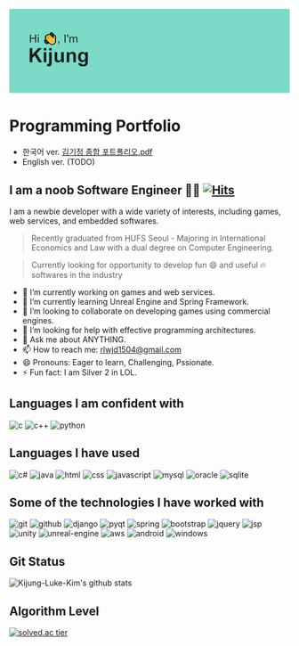 ![header](https://github.com/Kijung-Luke-Kim/Kijung-Luke-Kim/blob/main/header.png?raw=true)

# Programming Portfolio
- 한국어 ver. [김기정 종합 포트폴리오.pdf](https://github.com/Kijung-Luke-Kim/Kijung-Luke-Kim/blob/main/%EC%A2%85%ED%95%A9%ED%8F%AC%ED%8A%B8%ED%8F%B4%EB%A6%AC%EC%98%A4.pdf)
- English ver. (TODO)

## I am a noob Software Engineer  👨‍💻 [![Hits](https://hits.seeyoufarm.com/api/count/incr/badge.svg?url=https%3A%2F%2Fgithub.com%2FKijung-Luke-Kim&count_bg=%2379C83D&title_bg=%23555555&icon=&icon_color=%23E7E7E7&title=hits&edge_flat=false)](https://hits.seeyoufarm.com)

I am a newbie developer with a wide variety of interests, including games, web services, and embedded softwares. 

> Recently graduated from HUFS Seoul - Majoring in International Economics and Law with a dual degree on Computer Engineering.

> Currently looking for opportunity to develop fun 😄 and useful 🔥 softwares in the industry

- 🔭 I’m currently working on games and web services.
- 🌱 I’m currently learning Unreal Engine and Spring Framework.
- 👯 I’m looking to collaborate on developing games using commercial engines.
- 🤔 I’m looking for help with effective programming architectures.
- 💬 Ask me about ANYTHING.
- 📫 How to reach me: rlwjd1504@gmail.com
- 😄 Pronouns: Eager to learn, Challenging, Pssionate.
- ⚡ Fun fact: I am Silver 2 in LOL.

## Languages I am confident with

![c](https://user-images.githubusercontent.com/55977034/111595716-bfe0cd80-880f-11eb-9bf9-2fa7de445c64.png)
![c++](https://user-images.githubusercontent.com/55977034/111595720-c111fa80-880f-11eb-9652-468046d8af84.png)
![python](https://user-images.githubusercontent.com/55977034/111595729-c2dbbe00-880f-11eb-9e23-8cda559fde7f.png)

## Languages I have used

![c#](https://user-images.githubusercontent.com/55977034/111595731-c2dbbe00-880f-11eb-94ed-5e8f0c1af6d1.png)
![java](https://user-images.githubusercontent.com/55977034/111595723-c1aa9100-880f-11eb-970a-499c03659979.png)
![html](https://user-images.githubusercontent.com/55977034/111595722-c1aa9100-880f-11eb-846d-a4fc4c897df3.png)
![css](https://user-images.githubusercontent.com/55977034/111595721-c111fa80-880f-11eb-80f5-86636897c373.png)
![javascript](https://user-images.githubusercontent.com/55977034/111595724-c2432780-880f-11eb-8329-1aa21767ee98.png)
![mysql](https://user-images.githubusercontent.com/55977034/111595726-c2432780-880f-11eb-92e2-2a9b853f0c82.png)
![oracle](https://user-images.githubusercontent.com/55977034/111595727-c2432780-880f-11eb-860c-0642925dd276.png)
![sqlite](https://user-images.githubusercontent.com/55977034/111596537-9f654300-8810-11eb-91d4-3a3496959255.png)

## Some of the technologies I have worked with

![git](https://user-images.githubusercontent.com/55977034/111595894-f0286c00-880f-11eb-9056-e0f8c616b09e.png)
![github](https://user-images.githubusercontent.com/55977034/111595897-f0c10280-880f-11eb-8597-4cbf63f87e52.png)
![django](https://user-images.githubusercontent.com/55977034/111595889-ef8fd580-880f-11eb-80a1-9a8b08857261.png)
![pyqt](https://user-images.githubusercontent.com/55977034/111595905-f1599900-880f-11eb-8d03-f0444fd981c2.png)
![spring](https://user-images.githubusercontent.com/55977034/111595907-f1f22f80-880f-11eb-8a93-8a13af2c1de7.png)
![bootstrap](https://user-images.githubusercontent.com/55977034/111611852-3dacd500-8820-11eb-9003-04944e49e2da.png)
![jquery](https://user-images.githubusercontent.com/55977034/111595900-f0c10280-880f-11eb-8155-b3e6821c770d.png)
![jsp](https://user-images.githubusercontent.com/55977034/111595902-f1599900-880f-11eb-9bf6-631180c7faba.png)
![unity](https://user-images.githubusercontent.com/55977034/111595911-f1f22f80-880f-11eb-8d15-bb353962f5ac.png)
![unreal-engine](https://user-images.githubusercontent.com/55977034/111595913-f28ac600-880f-11eb-8f9a-eab9df4aaa0b.png)
![aws](https://user-images.githubusercontent.com/55977034/111596436-8066b100-8810-11eb-959b-578ee3e5285b.png)
![android](https://user-images.githubusercontent.com/55977034/111596691-c6bc1000-8810-11eb-8671-663c19f42846.png)
![windows](https://user-images.githubusercontent.com/55977034/111596747-d89db300-8810-11eb-9ccd-1f6945de89d1.png)

## Git Status
![Kijung-Luke-Kim's github stats](https://github-readme-stats.vercel.app/api?username=Kijung-Luke-Kim&show_icons=true)


## Algorithm Level

[![solved.ac tier](http://mazassumnida.wtf/api/generate_badge?boj=rlwjd1504)](https://solved.ac/rlwjd1504)

<!--
**Kijung-Luke-Kim/Kijung-Luke-Kim** is a ✨ _special_ ✨ repository because its `README.md` (this file) appears on your GitHub profile.

Here are some ideas to get you started:

- 🔭 I’m currently working on games and web services.
- 🌱 I’m currently learning Unreal Engine and Spring Framework.
- 👯 I’m looking to collaborate on developing games using commercial engines.
- 🤔 I’m looking for help with effective programming architectures.
- 💬 Ask me about ANYTHING.
- 📫 How to reach me: rlwjd1504@gmail.com
- 😄 Pronouns: Eager to learn, Challenging, Pssionate.
- ⚡ Fun fact: I am Silver 2 in LOL.
-->
